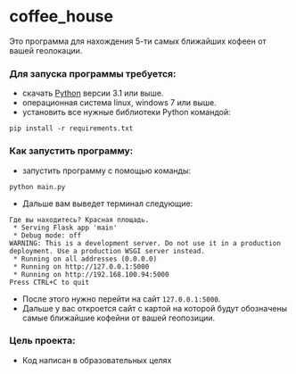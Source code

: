 # coffee_house
 Это программа для нахождения 5-ти самых ближайших кофеен от вашей геолокации.
### Для запуска программы требуется:
 * скачать [Python](https://www.python.org/) версии 3.1 или выше.
 * операционная система linux, windows 7 или выше.
 * установить все нужные библиотеки Python командой:
```
pip install -r requirements.txt
```
### Как запустить программу:
* запустить программу с помощью команды:
```
python main.py
```
* Дальше вам выведет терминал следующие:
```
Где вы находитесь? Красная площадь.
 * Serving Flask app 'main'
 * Debug mode: off
WARNING: This is a development server. Do not use it in a production deployment. Use a production WSGI server instead.
 * Running on all addresses (0.0.0.0)
 * Running on http://127.0.0.1:5000
 * Running on http://192.168.100.94:5000
Press CTRL+C to quit
```
* После этого нужно перейти на сайт `127.0.0.1:5000`.
* Дальше у вас откроется сайт с картой на которой будут обозначены самые ближайшие кофейни от вашей геопозиции.

### Цель проекта:
* Код написан в образовательных целях 
